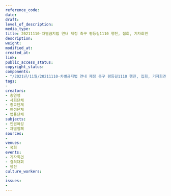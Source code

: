 ```yaml
---
reference_code: 
date: 
draft: 
level_of_description: 
media_type: 
title: 20211110-차별금지법 연내 제정 촉구 평등길1110 행진, 집회, 기자회견
description: 
weight: 
modified_at: 
created_at: 
link: 
public_access_status: 
copyright_status: 
components:
- "/2021년/11월/20211110-차별금지법 연내 제정 촉구 평등길1110 행진, 집회, 기자회견/_5D41544.jpg"
tags:
- 
creators:
- 총연맹
- 사회단체
- 종교단체
- 여성단체
- 법률단체
subjects:
- 인권여성
- 차별철폐
sources:
- 
venues:
- 국회
events:
- 기자회견
- 결의대회
- 행진
culture_workers:
- 
issues:
- 
---
```

